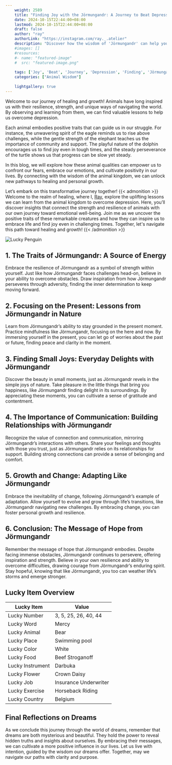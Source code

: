```yaml
---
    weight: 2589
    title: "Finding Joy with the Jörmungandr: A Journey to Beat Depression"  # Assuming 'title' column exists
    date: 2024-10-15T22:44:00+08:00
    lastmod: 2024-10-15T22:44:00+08:00
    draft: false
    author: "ray"
    authorLink: "https://instagram.com/ray._.atelier"
    description: "Discover how the wisdom of 'Jörmungandr' can help you overcome depression and find joy in your life journey."
    #images: []
    #resources:
    #- name: "featured-image"
    #  src: "featured-image.png"
    
    tags: ['Joy', 'Beat', 'Journey', 'Depression', 'Finding', 'Jörmungandr']
    categories: ["Animal Wisdom"]
    
    lightgallery: true
---
```

    
Welcome to our journey of healing and growth! Animals have long inspired us with their resilience, strength, and unique ways of navigating the world. By observing and learning from them, we can find valuable lessons to help us overcome depression.

Each animal embodies positive traits that can guide us in our struggle. For instance, the unwavering spirit of the eagle reminds us to rise above challenges, while the gentle strength of the elephant teaches us the importance of community and support. The playful nature of the dolphin encourages us to find joy even in tough times, and the steady perseverance of the turtle shows us that progress can be slow yet steady.

In this blog, we will explore how these animal qualities can empower us to confront our fears, embrace our emotions, and cultivate positivity in our lives. By connecting with the wisdom of the animal kingdom, we can unlock new pathways to healing and personal growth.

Let’s embark on this transformative journey together!
{{< admonition >}}
Welcome to the realm of healing, where I, [Ray](https://instagram.com/ray._.atelier), explore the uplifting lessons we can learn from the animal kingdom to overcome depression. Here, you’ll discover insights that connect the strength and resilience of animals with our own journey toward emotional well-being. Join me as we uncover the positive traits of these remarkable creatures and how they can inspire us to embrace life and find joy even in challenging times. Together, let's navigate this path toward healing and growth!
{{< /admonition >}}

![Lucky Penguin](https://cdn.pixabay.com/photo/2024/09/07/02/34/penguins-9028827_1280.jpg "Lucky Penguin")

## 1. The Traits of Jörmungandr: A Source of Energy
Embrace the resilience of Jörmungandr as a symbol of strength within yourself. Just like how Jörmungandr faces challenges head-on, believe in your ability to overcome obstacles. Draw inspiration from how Jörmungandr perseveres through adversity, finding the inner determination to keep moving forward.

## 2. Focusing on the Present: Lessons from Jörmungandr in Nature
Learn from Jörmungandr’s ability to stay grounded in the present moment. Practice mindfulness like Jörmungandr, focusing on the here and now. By immersing yourself in the present, you can let go of worries about the past or future, finding peace and clarity in the moment.

## 3. Finding Small Joys: Everyday Delights with Jörmungandr
Discover the beauty in small moments, just as Jörmungandr revels in the simple joys of nature. Take pleasure in the little things that bring you happiness, like Jörmungandr finding delight in its surroundings. By appreciating these moments, you can cultivate a sense of gratitude and contentment.

## 4. The Importance of Communication: Building Relationships with Jörmungandr
Recognize the value of connection and communication, mirroring Jörmungandr’s interactions with others. Share your feelings and thoughts with those you trust, just as Jörmungandr relies on its relationships for support. Building strong connections can provide a sense of belonging and comfort.

## 5. Growth and Change: Adapting Like Jörmungandr
Embrace the inevitability of change, following Jörmungandr’s example of adaptation. Allow yourself to evolve and grow through life’s transitions, like Jörmungandr navigating new challenges. By embracing change, you can foster personal growth and resilience.

## 6. Conclusion: The Message of Hope from Jörmungandr
Remember the message of hope that Jörmungandr embodies. Despite facing immense obstacles, Jörmungandr continues to persevere, offering inspiration and strength. Believe in your own resilience and ability to overcome difficulties, drawing courage from Jörmungandr’s enduring spirit. Stay hopeful, knowing that like Jörmungandr, you too can weather life’s storms and emerge stronger.


## Lucky Item Overview
| Lucky Item          | Value              |
|---------------|--------------------|
| Lucky Number        | 3, 5, 25, 26, 40, 44  |
| Lucky Word          | Mercy |
| Lucky Animal        | Bear |
| Lucky Place         | Swimming pool     |
| Lucky Color         | White     |
| Lucky Food          | Beef Stroganoff      |
| Lucky Instrument    | Darbuka |
| Lucky Flower        | Crown Daisy    |
| Lucky Job           | Insurance Underwriter       |
| Lucky Exercise      | Horseback Riding  |
| Lucky Country       | Belgium    |


##  Final Reflections on Dreams

As we conclude this journey through the world of dreams, remember that dreams are both mysterious and beautiful. They hold the power to reveal hidden truths and insights about ourselves. By embracing their messages, we can cultivate a more positive influence in our lives. Let us live with intention, guided by the wisdom our dreams offer. Together, may we navigate our paths with clarity and purpose.
